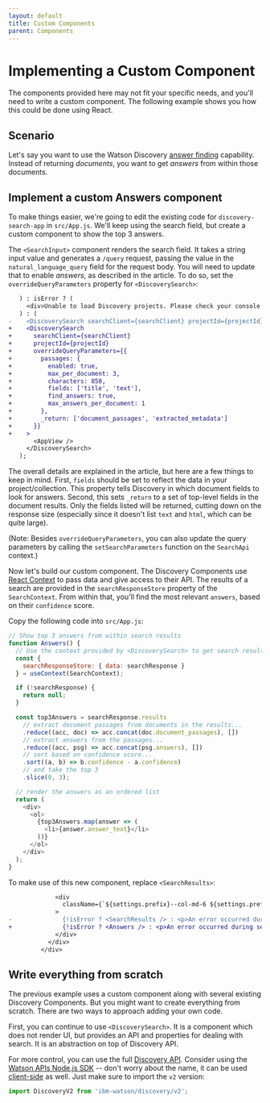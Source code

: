 ```yaml
---
layout: default
title: Custom Components
parent: Components
---
```


# Implementing a Custom Component

The components provided here may not fit your specific needs, and you'll need to write a custom component. The following example shows you how this could be done using React.

## Scenario

Let's say you want to use the Watson Discovery [answer finding](https://medium.com/ibm-data-ai/finding-concise-answers-to-questions-in-enterprise-documents-53a865898dbd) capability. Instead of returning _documents_, you want to get _answers_ from within those documents.

## Implement a custom Answers component

To make things easier, we're going to edit the existing code for `discovery-search-app` in `src/App.js`. We'll keep using the search field, but create a custom component to show the top 3 answers.

The `<SearchInput>` component renders the search field. It takes a string input value and generates a `/query` request, passing the value in the `natural_language_query` field for the request body. You will need to update that to enable _answers_, as described in the article. To do so, set the `overrideQueryParameters` property for `<DiscoverySearch>`:

```diff
   ) : isError ? (
     <div>Unable to load Discovery projects. Please check your console for more details.</div>
   ) : (
-    <DiscoverySearch searchClient={searchClient} projectId={projectId}>
+    <DiscoverySearch
+      searchClient={searchClient}
+      projectId={projectId}
+      overrideQueryParameters={{
+        passages: {
+          enabled: true,
+          max_per_document: 3,
+          characters: 850,
+          fields: ['title', 'text'],
+          find_answers: true,
+          max_answers_per_document: 1
+        },
+        _return: ['document_passages', 'extracted_metadata']
+      }}
+    >
       <AppView />
     </DiscoverySearch>
   );
```

The overall details are explained in the article, but here are a few things to keep in mind. First, `fields` should be set to reflect the data in your project/collection. This property tells Discovery in which document fields to look for answers. Second, this sets `_return` to a set of top-level fields in the document results. Only the fields listed will be returned, cutting down on the response size (especially since it doesn't list `text` and `html`, which can be quite large).

(Note: Besides `overrideQueryParameters`, you can also update the query parameters by calling the `setSearchParameters` function on the `SearchApi` context.)

Now let's build our custom component. The Discovery Components use [React Context](https://reactjs.org/docs/context.html) to pass data and give access to their API. The results of a search are provided in the `searchResponseStore` property of the `SearchContext`. From within that, you'll find the most relevant `answers`, based on their `confidence` score.

Copy the following code into `src/App.js`:

```javascript
// Show top 3 answers from within search results
function Answers() {
  // Use the context provided by <DiscoverySearch> to get search results
  const {
    searchResponseStore: { data: searchResponse }
  } = useContext(SearchContext);

  if (!searchResponse) {
    return null;
  }

  const top3Answers = searchResponse.results
    // extract document passages from documents in the results...
    .reduce((acc, doc) => acc.concat(doc.document_passages), [])
    // extract answers from the passages...
    .reduce((acc, psg) => acc.concat(psg.answers), [])
    // sort based on confidence score...
    .sort((a, b) => b.confidence - a.confidence)
    // and take the top 3
    .slice(0, 3);

  // render the answers as an ordered list
  return (
    <div>
      <ol>
        {top3Answers.map(answer => (
          <li>{answer.answer_text}</li>
        ))}
      </ol>
    </div>
  );
}
```

To make use of this new component, replace `<SearchResults>`:

```diff
             <div
               className={`${settings.prefix}--col-md-6 ${settings.prefix}--search-app__facets-and-results__results`}
             >
-              {!isError ? <SearchResults /> : <p>An error occurred during search.</p>}
+              {!isError ? <Answers /> : <p>An error occurred during search.</p>}
             </div>
           </div>
         </div>
```

## Write everything from scratch

The previous example uses a custom component along with several existing Discovery Components. But you might want to create everything from scratch. There are two ways to approach adding your own code.

First, you can continue to use `<DiscoverySearch>`. It is a component which does not render UI, but provides an API and properties for dealing with search. It is an abstraction on top of Discovery API.

For more control, you can use the full [Discovery API](https://cloud.ibm.com/apidocs/discovery-data). Consider using the [Watson APIs Node.js SDK](https://github.com/watson-developer-cloud/node-sdk) -- don't worry about the name, it can be used [client-side](https://github.com/watson-developer-cloud/node-sdk#client-side-usage) as well. Just make sure to import the `v2` version:

```javascript
import DiscoveryV2 from 'ibm-watson/discovery/v2';
```
